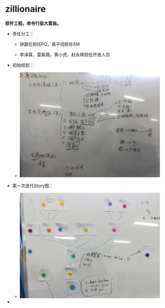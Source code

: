 # zillionaire
**软件工程，命令行版大富翁。**

* 责任分工：

  * 钟嘉伦担任PO，易子闳担任SM

  * 李泽霖，雷紫薇，黄小虎，赵永辉担任开发人员

* 初始规划：

  * ![](./pictures/IMG_20181028_113825.jpg)

* 第一次迭代Story图：

  * ![](./pictures/IMG_20181028_150832.jpg)

* 


